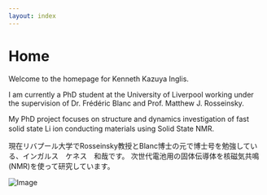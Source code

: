 ```yaml
---
layout: index
---
```


# Home


Welcome to the homepage for Kenneth Kazuya Inglis.  

I am currently a PhD student at the University of Liverpool working under the supervision of 
Dr. Frédéric Blanc and Prof. Matthew J. Rosseinsky.

My PhD project focuses on structure and dynamics investigation of fast solid state Li ion conducting 
materials using Solid State NMR.　　

現在リバプール大学でRosseinsky教授とBlanc博士の元で博士号を勉強している、インガルス　ケネス　和哉です。
次世代電池用の固体伝導体を核磁気共鳴(NMR)を使って研究しています。

![Image](./images/group.jpg)
